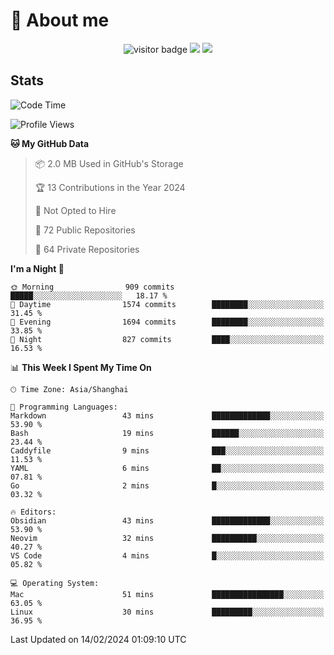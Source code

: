 <!-- ![](https://youpai.roccoshi.top/img/20200804214216.png) -->

# 🧐 About me
 
<p align="center">
<img src="https://visitor-badge.laobi.icu/badge?page_id=Lincest.Lincest&title=hits" alt="visitor badge"/>
<a href="mailto:imroccoshi@gmail.com"><img src="https://img.shields.io/badge/gmail-imroccoshi%40gmail.com-red"></a>
<a href="https://blog.roccoshi.top"><img src="https://img.shields.io/badge/blog-roccoshi-green"></a>
</p>

## Stats

<!--START_SECTION:waka-->
![Code Time](http://img.shields.io/badge/Code%20Time-974%20hrs%2024%20mins-blue)

![Profile Views](http://img.shields.io/badge/Profile%20Views-1-blue)

**🐱 My GitHub Data** 

> 📦 2.0 MB Used in GitHub's Storage 
 > 
> 🏆 13 Contributions in the Year 2024
 > 
> 🚫 Not Opted to Hire
 > 
> 📜 72 Public Repositories 
 > 
> 🔑 64 Private Repositories 
 > 
**I'm a Night 🦉** 

```text
🌞 Morning                909 commits         █████░░░░░░░░░░░░░░░░░░░░   18.17 % 
🌆 Daytime                1574 commits        ████████░░░░░░░░░░░░░░░░░   31.45 % 
🌃 Evening                1694 commits        ████████░░░░░░░░░░░░░░░░░   33.85 % 
🌙 Night                  827 commits         ████░░░░░░░░░░░░░░░░░░░░░   16.53 % 
```


📊 **This Week I Spent My Time On** 

```text
🕑︎ Time Zone: Asia/Shanghai

💬 Programming Languages: 
Markdown                 43 mins             █████████████░░░░░░░░░░░░   53.90 % 
Bash                     19 mins             ██████░░░░░░░░░░░░░░░░░░░   23.44 % 
Caddyfile                9 mins              ███░░░░░░░░░░░░░░░░░░░░░░   11.53 % 
YAML                     6 mins              ██░░░░░░░░░░░░░░░░░░░░░░░   07.81 % 
Go                       2 mins              █░░░░░░░░░░░░░░░░░░░░░░░░   03.32 % 

🔥 Editors: 
Obsidian                 43 mins             █████████████░░░░░░░░░░░░   53.90 % 
Neovim                   32 mins             ██████████░░░░░░░░░░░░░░░   40.27 % 
VS Code                  4 mins              █░░░░░░░░░░░░░░░░░░░░░░░░   05.82 % 

💻 Operating System: 
Mac                      51 mins             ████████████████░░░░░░░░░   63.05 % 
Linux                    30 mins             █████████░░░░░░░░░░░░░░░░   36.95 % 
```


 Last Updated on 14/02/2024 01:09:10 UTC
<!--END_SECTION:waka-->


